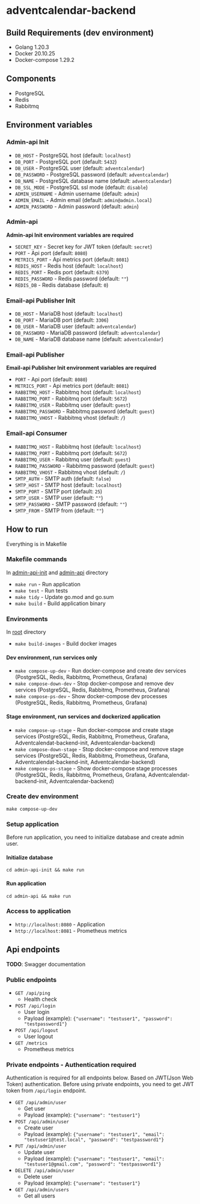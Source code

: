 # adventcalendar-backend

## Build Requirements (dev environment)
- Golang 1.20.3
- Docker 20.10.25
- Docker-compose 1.29.2

## Components
- PostgreSQL
- Redis
- Rabbitmq

## Environment variables

### Admin-api Init
- `DB_HOST` - PostgreSQL host (default: `localhost`)
- `DB_PORT` - PostgreSQL port (default: `5432`)
- `DB_USER` - PostgreSQL user (default: `adventcalendar`)
- `DB_PASSWORD` - PostgreSQL password (default: `adventcalendar`)
- `DB_NAME` - PostgreSQL database name (default: `adventcalendar`)
- `DB_SSL_MODE` - PostgreSQL ssl mode (default: `disable`)
- `ADMIN_USERNAME` - Admin username (default: `admin`)
- `ADMIN_EMAIL` - Admin email (default: `admin@admin.local`)
- `ADMIN_PASSWORD` - Admin password (default: `admin`)
### Admin-api
**Admin-api Init environment variables are required**
- `SECRET_KEY` - Secret key for JWT token (default: `secret`)
- `PORT` - Api port (default: `8080`)
- `METRICS_PORT` - Api metrics port (default: `8081`)
- `REDIS_HOST` - Redis host (default: `localhost`)
- `REDIS_PORT` - Redis port (default: `6379`)
- `REDIS_PASSWORD` - Redis password (default: `""`)
- `REDIS_DB` - Redis database (default: `0`)

### Email-api Publisher Init
- `DB_HOST` - MariaDB host (default: `localhost`)
- `DB_PORT` - MariaDB port (default: `3306`)
- `DB_USER` - MariaDB user (default: `adventcalendar`)
- `DB_PASSWORD` - MariaDB password (default: `adventcalendar`)
- `DB_NAME` - MariaDB database name (default: `adventcalendar`)
### Email-api Publisher
**Email-api Publisher Init environment variables are required**
- `PORT` - Api port (default: `8080`)
- `METRICS_PORT` - Api metrics port (default: `8081`)
- `RABBITMQ_HOST` - Rabbitmq host (default: `localhost`)
- `RABBITMQ_PORT` - Rabbitmq port (default: `5672`)
- `RABBITMQ_USER` - Rabbitmq user (default: `guest`)
- `RABBITMQ_PASSWORD` - Rabbitmq password (default: `guest`)
- `RABBITMQ_VHOST` - Rabbitmq vhost (default: `/`)
### Email-api Consumer
- `RABBITMQ_HOST` - Rabbitmq host (default: `localhost`)
- `RABBITMQ_PORT` - Rabbitmq port (default: `5672`)
- `RABBITMQ_USER` - Rabbitmq user (default: `guest`)
- `RABBITMQ_PASSWORD` - Rabbitmq password (default: `guest`)
- `RABBITMQ_VHOST` - Rabbitmq vhost (default: `/`)
- `SMTP_AUTH` - SMTP auth (default: `false`)
- `SMTP_HOST` - SMTP host (default: `localhost`)
- `SMTP_PORT` - SMTP port (default: `25`)
- `SMTP_USER` - SMTP user (default: `""`)
- `SMTP_PASSWORD` - SMTP password (default: `""`)
- `SMTP_FROM` - SMTP from (default: `""`)



## How to run
Everything is in Makefile
### Makefile commands
In [admin-api-init](./admin-api-init/) and [admin-api](./admin-api/) directory
- `make run` - Run application
- `make test` - Run tests
- `make tidy` - Update go.mod and go.sum
- `make build` - Build application binary

### Environments
In [root](./) directory
- `make build-images` - Build docker images
#### Dev environment, run services only
- `make compose-up-dev` - Run docker-compose and create dev services (PostgreSQL, Redis, Rabbitmq, Prometheus, Grafana)
- `make compose-down-dev` - Stop docker-compose and remove dev services (PostgreSQL, Redis, Rabbitmq, Prometheus, Grafana)
- `make compose-ps-dev` - Show docker-compose dev processes (PostgreSQL, Redis, Rabbitmq, Prometheus, Grafana)
#### Stage environment, run services and dockerized application
- `make compose-up-stage` - Run docker-compose and create stage services (PostgreSQL, Redis, Rabbitmq, Prometheus, Grafana, Adventcalendat-backend-init, Adventcalendar-backend)
- `make compose-down-stage` - Stop docker-compose and remove stage services (PostgreSQL, Redis, Rabbitmq, Prometheus, Grafana, Adventcalendat-backend-init, Adventcalendar-backend)
- `make compose-ps-stage` - Show docker-compose stage processes (PostgreSQL, Redis, Rabbitmq, Prometheus, Grafana, Adventcalendat-backend-init, Adventcalendar-backend)

### Create dev environment
```shell
make compose-up-dev
```
### Setup application
Before run application, you need to initialize database and create admin user.
#### Initialize database
```shell
cd admin-api-init && make run
```
#### Run application
```shell
cd admin-api && make run
```
### Access to application
- `http://localhost:8080` - Application
- `http://localhost:8081` - Prometheus metrics
## Api endpoints
**TODO**: Swagger documentation
### Public endpoints
- `GET /api/ping`
  - Health check
- `POST /api/login` 
  - User login
  - Payload (example): `{"username": "testuser1", "password": "testpassword1"}`
- `POST /api/logout` 
  - User logout
- `GET /metrics`
  - Prometheus metrics
### Private endpoints - Authentication required
Authentication is required for all endpoints below.
Based on JWT(Json Web Token) authentication. Before using private endpoints, you need to get JWT token from `/api/login` endpoint.

- `GET /api/admin/user` 
  - Get user
  - Payload (example): `{"username": "testuser1"}`
- `POST /api/admin/user` 
  - Create user
  - Payload (example): `{"username": "testuser1", "email": "testuser1@test.local", "password": "testpassword1"}`
- `PUT /api/admin/user` 
  - Update user
  - Payload (example): `{"username": "testuser1", "email": "testuser1@gmail.com", "password": "testpassword1"}`
- `DELETE /api/admin/user`
  - Delete user
  - Payload (example): `{"username": "testuser1"}`
- `GET /api/admin/users` 
  - Get all users
